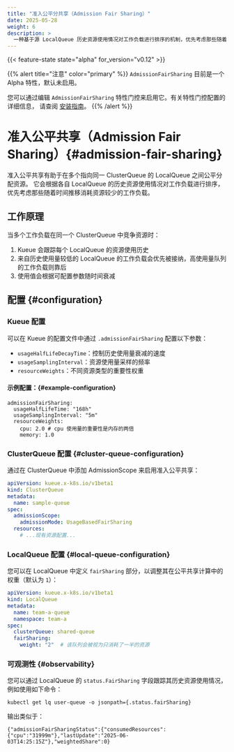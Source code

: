```yaml
---
title: "准入公平分共享（Admission Fair Sharing）"
date: 2025-05-28
weight: 6
description: >
  一种基于源 LocalQueue 历史资源使用情况对工作负载进行排序的机制，优先考虑那些随着时间的推移消耗资源较少的工作负载。
---
```


{{< feature-state state="alpha" for_version="v0.12" >}}

{{% alert title="注意" color="primary" %}}
`AdmissionFairSharing` 目前是一个 Alpha 特性，默认未启用。

您可以通过编辑 `AdmissionFairSharing` 特性门控来启用它。有关特性门控配置的详细信息，
请查阅 [安装指南](/docs/installation/#change-the-feature-gates-configuration)。
{{% /alert %}}


# 准入公平共享（Admission Fair Sharing）{#admission-fair-sharing}

准入公平共享有助于在多个指向同一 ClusterQueue 的 LocalQueue 之间公平分配资源。
它会根据各自 LocalQueue 的历史资源使用情况对工作负载进行排序，
优先考虑那些随着时间推移消耗资源较少的工作负载。

## 工作原理

当多个工作负载在同一个 ClusterQueue 中竞争资源时：

1. Kueue 会跟踪每个 LocalQueue 的资源使用历史
2. 来自历史使用量较低的 LocalQueue 的工作负载会优先被接纳，高使用量队列的工作负载则靠后
3. 使用值会根据可配置参数随时间衰减

## 配置 {#configuration}

### Kueue 配置

可以在 Kueue 的配置文件中通过 `.admissionFairSharing` 配置以下参数：

- `usageHalfLifeDecayTime`：控制历史使用量衰减的速度
- `usageSamplingInterval`：资源使用量采样的频率
- `resourceWeights`：不同资源类型的重要性权重

#### 示例配置：{#example-configuration}

```
admissionFairSharing:
  usageHalfLifeTime: "168h"
  usageSamplingInterval: "5m"
  resourceWeights:
    cpu: 2.0 # cpu 使用量的重要性是内存的两倍
    memory: 1.0
```

### ClusterQueue 配置 {#cluster-queue-configuration}

通过在 ClusterQueue 中添加 AdmissionScope 来启用准入公平共享：

```yaml
apiVersion: kueue.x-k8s.io/v1beta1
kind: ClusterQueue
metadata:
  name: sample-queue
spec:
  admissionScope:
    admissionMode: UsageBasedFairSharing
  resources:
    # ...现有资源配置...
```

### LocalQueue 配置 {#local-queue-configuration}

您可以在 LocalQueue 中定义 `fairSharing` 部分，以调整其在公平共享计算中的权重（默认为 `1`）：

```yaml
apiVersion: kueue.x-k8s.io/v1beta1
kind: LocalQueue
metadata:
  name: team-a-queue
  namespace: team-a
spec:
  clusterQueue: shared-queue
  fairSharing:
    weight: "2"  # 该队列会被视为只消耗了一半的资源
```

### 可观测性 {#observability}

您可以通过 LocalQueue 的 `status.FairSharing` 字段跟踪其历史资源使用情况，例如使用如下命令：
```
kubectl get lq user-queue -o jsonpath={.status.fairSharing}
```

输出类似于：

```
{"admissionFairSharingStatus":{"consumedResources":{"cpu":"31999m"},"lastUpdate":"2025-06-03T14:25:15Z"},"weightedShare":0}
```